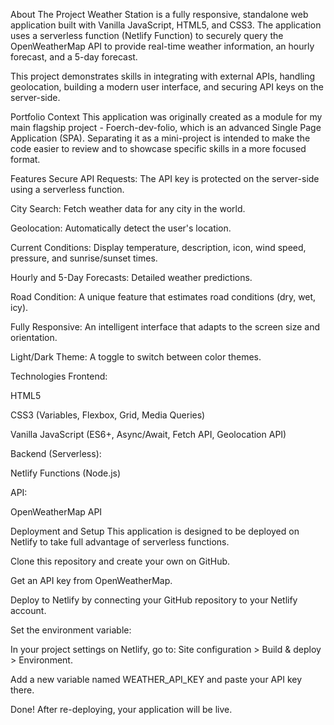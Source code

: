 About The Project
Weather Station is a fully responsive, standalone web application built with Vanilla JavaScript, HTML5, and CSS3. The application uses a serverless function (Netlify Function) to securely query the OpenWeatherMap API to provide real-time weather information, an hourly forecast, and a 5-day forecast.

This project demonstrates skills in integrating with external APIs, handling geolocation, building a modern user interface, and securing API keys on the server-side.

Portfolio Context
This application was originally created as a module for my main flagship project - Foerch-dev-folio, which is an advanced Single Page Application (SPA). Separating it as a mini-project is intended to make the code easier to review and to showcase specific skills in a more focused format.

Features
Secure API Requests: The API key is protected on the server-side using a serverless function.

City Search: Fetch weather data for any city in the world.

Geolocation: Automatically detect the user's location.

Current Conditions: Display temperature, description, icon, wind speed, pressure, and sunrise/sunset times.

Hourly and 5-Day Forecasts: Detailed weather predictions.

Road Condition: A unique feature that estimates road conditions (dry, wet, icy).

Fully Responsive: An intelligent interface that adapts to the screen size and orientation.

Light/Dark Theme: A toggle to switch between color themes.

Technologies
Frontend:

HTML5

CSS3 (Variables, Flexbox, Grid, Media Queries)

Vanilla JavaScript (ES6+, Async/Await, Fetch API, Geolocation API)

Backend (Serverless):

Netlify Functions (Node.js)

API:

OpenWeatherMap API

Deployment and Setup
This application is designed to be deployed on Netlify to take full advantage of serverless functions.

Clone this repository and create your own on GitHub.

Get an API key from OpenWeatherMap.

Deploy to Netlify by connecting your GitHub repository to your Netlify account.

Set the environment variable:

In your project settings on Netlify, go to: Site configuration > Build & deploy > Environment.

Add a new variable named WEATHER_API_KEY and paste your API key there.

Done! After re-deploying, your application will be live.
